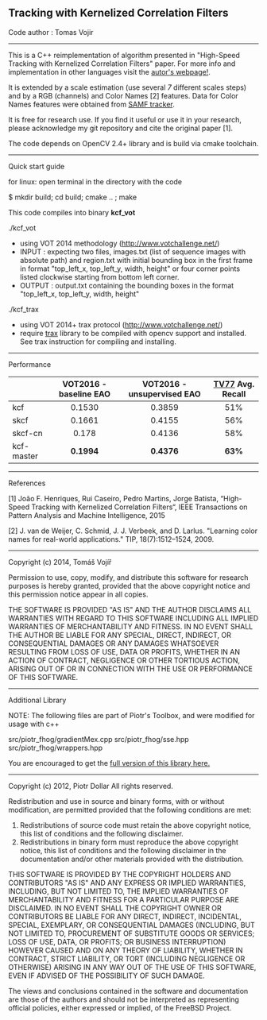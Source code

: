 ## Tracking with Kernelized Correlation Filters

Code author : Tomas Vojir

________________

This is a C++ reimplementation of algorithm presented in "High-Speed Tracking with Kernelized Correlation Filters" paper.
For more info and implementation in other languages visit the [autor's webpage!](http://home.isr.uc.pt/~henriques/circulant/).

It is extended by a scale estimation (use several *7* different scales steps) and
by a RGB (channels) and Color Names [2] features. Data for Color Names features were obtained from [SAMF tracker](https://github.com/ihpdep/samf).

It is free for research use. If you find it useful or use it in your research, please acknowledge my git repository
and cite the original paper [1].

The code depends on OpenCV 2.4+ library and is build via cmake toolchain.

_________________
Quick start guide

for linux: open terminal in the directory with the code

$ mkdir build; cd build; cmake .. ; make

This code compiles into binary **kcf_vot**

./kcf_vot
- using VOT 2014 methodology (http://www.votchallenge.net/)
 - INPUT : expecting two files, images.txt (list of sequence images with absolute path) and
           region.txt with initial bounding box in the first frame in format "top_left_x, top_left_y, width, height" or
           four corner points listed clockwise starting from bottom left corner.
 - OUTPUT : output.txt containing the bounding boxes in the format "top_left_x, top_left_y, width, height"

./kcf_trax
- using VOT 2014+ trax protocol (http://www.votchallenge.net/)
- require [trax](https://github.com/votchallenge/trax) library to be compiled
  with opencv support and installed. See trax instruction for compiling and
  installing.

___________
Performance

|  | **VOT2016 - baseline EAO** | **VOT2016 - unsupervised EAO** |    [**TV77**](http://cmp.felk.cvut.cz/~vojirtom/dataset/index.html) Avg. Recall |
|:---------------|:--------------:|:------------------:|:----------------:|
|  kcf          |0.1530        |   0.3859         |      51%       |
|  skcf         |0.1661        |   0.4155         |      56%       |
|  skcf-cn      |0.178        |   0.4136         |      58%       |
|  kcf-master   |**0.1994**    |   **0.4376**     |       **63%**  |

__________
References

[1] João F. Henriques, Rui Caseiro, Pedro Martins, Jorge Batista, “High-Speed Tracking with Kernelized Correlation Filters“,
IEEE Transactions on Pattern Analysis and Machine Intelligence, 2015

[2] J. van de Weijer, C. Schmid, J. J. Verbeek, and D. Larlus. "Learning color names for real-world applications." TIP, 18(7):1512–1524, 2009.

_____________________________________
Copyright (c) 2014, Tomáš Vojíř

Permission to use, copy, modify, and distribute this software for research
purposes is hereby granted, provided that the above copyright notice and
this permission notice appear in all copies.

THE SOFTWARE IS PROVIDED "AS IS" AND THE AUTHOR DISCLAIMS ALL WARRANTIES
WITH REGARD TO THIS SOFTWARE INCLUDING ALL IMPLIED WARRANTIES OF
MERCHANTABILITY AND FITNESS. IN NO EVENT SHALL THE AUTHOR BE LIABLE FOR
ANY SPECIAL, DIRECT, INDIRECT, OR CONSEQUENTIAL DAMAGES OR ANY DAMAGES
WHATSOEVER RESULTING FROM LOSS OF USE, DATA OR PROFITS, WHETHER IN AN
ACTION OF CONTRACT, NEGLIGENCE OR OTHER TORTIOUS ACTION, ARISING OUT OF
OR IN CONNECTION WITH THE USE OR PERFORMANCE OF THIS SOFTWARE.

__________________
Additional Library

NOTE: The following files are part of Piotr's Toolbox, and were modified for usage with c++

   src/piotr_fhog/gradientMex.cpp
   src/piotr_fhog/sse.hpp
   src/piotr_fhog/wrappers.hpp

You are encouraged to get the [full version of this library here.](http://vision.ucsd.edu/~pdollar/toolbox/doc/index.html)

______________________________________________________________________________

Copyright (c) 2012, Piotr Dollar
All rights reserved.

Redistribution and use in source and binary forms, with or without
modification, are permitted provided that the following conditions are met:

1. Redistributions of source code must retain the above copyright notice, this
   list of conditions and the following disclaimer.
2. Redistributions in binary form must reproduce the above copyright notice,
   this list of conditions and the following disclaimer in the documentation
   and/or other materials provided with the distribution.

THIS SOFTWARE IS PROVIDED BY THE COPYRIGHT HOLDERS AND CONTRIBUTORS "AS IS" AND
ANY EXPRESS OR IMPLIED WARRANTIES, INCLUDING, BUT NOT LIMITED TO, THE IMPLIED
WARRANTIES OF MERCHANTABILITY AND FITNESS FOR A PARTICULAR PURPOSE ARE
DISCLAIMED. IN NO EVENT SHALL THE COPYRIGHT OWNER OR CONTRIBUTORS BE LIABLE FOR
ANY DIRECT, INDIRECT, INCIDENTAL, SPECIAL, EXEMPLARY, OR CONSEQUENTIAL DAMAGES
(INCLUDING, BUT NOT LIMITED TO, PROCUREMENT OF SUBSTITUTE GOODS OR SERVICES;
LOSS OF USE, DATA, OR PROFITS; OR BUSINESS INTERRUPTION) HOWEVER CAUSED AND
ON ANY THEORY OF LIABILITY, WHETHER IN CONTRACT, STRICT LIABILITY, OR TORT
(INCLUDING NEGLIGENCE OR OTHERWISE) ARISING IN ANY WAY OUT OF THE USE OF THIS
SOFTWARE, EVEN IF ADVISED OF THE POSSIBILITY OF SUCH DAMAGE.

The views and conclusions contained in the software and documentation are those
of the authors and should not be interpreted as representing official policies,
either expressed or implied, of the FreeBSD Project.
